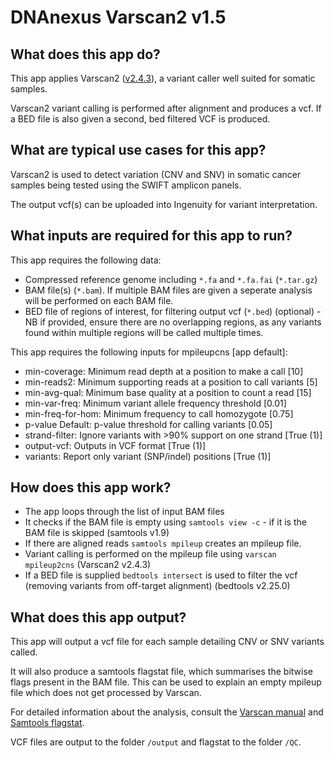 # DNAnexus Varscan2 v1.5
## What does this app do?
This app applies Varscan2 ([v2.4.3](https://dkoboldt.github.io/varscan/)), a variant caller well suited for somatic samples.

Varscan2 variant calling is performed after alignment and produces a vcf. If a BED file is also given a second, bed filtered VCF is produced.

## What are typical use cases for this app?
Varscan2 is used to detect variation (CNV and SNV) in somatic cancer samples being tested using the SWIFT amplicon panels. 

The output vcf(s) can be uploaded into Ingenuity for variant interpretation.

## What inputs are required for this app to run?
This app requires the following data:
- Compressed reference genome including `*.fa` and `*.fa.fai` (`*.tar.gz`)
- BAM file(s) (`*.bam`). If multiple BAM files are given a seperate analysis will be performed on each BAM file.
- BED file of regions of interest, for filtering output vcf (`*.bed`) (optional) - NB if provided, ensure there are no overlapping regions, as any variants found within multiple regions will be called multiple times.

This app requires the following inputs for mpileupcns [app default]:
-	min-coverage: Minimum read depth at a position to make a call [10]
-	min-reads2: Minimum supporting reads at a position to call variants [5]
-	min-avg-qual: Minimum base quality at a position to count a read [15]
-	min-var-freq: Minimum variant allele frequency threshold [0.01]
-	min-freq-for-hom: Minimum frequency to call homozygote [0.75]
-	p-value	Default: p-value threshold for calling variants [0.05]
-	strand-filter: Ignore variants with >90% support on one strand [True (1)]
-	output-vcf: Outputs in VCF format [True (1)]
-	variants: Report only variant (SNP/indel) positions [True (1)]

## How does this app work?
- The app loops through the list of input BAM files
- It checks if the BAM file is empty using `samtools view -c` - if it is the BAM file is skipped (samtools v1.9)
- If there are aligned reads `samtools mpileup` creates an mpileup file.
- Variant calling is performed on the mpileup file using `varscan mpileup2cns` (Varscan2 v2.4.3)
- If a BED file is supplied `bedtools intersect` is used to filter the vcf (removing variants from off-target alignment) (bedtools v2.25.0)


## What does this app output?
This app will output a vcf file for each sample detailing CNV or SNV variants called.

It will also produce a samtools flagstat file, which summarises the bitwise flags present in the BAM file. This can be used to explain an empty mpileup file which does not get processed by Varscan.

For detailed information about the analysis, consult the [Varscan manual](https://dkoboldt.github.io/varscan/using-varscan.html) and [Samtools flagstat](http://www.htslib.org/doc/samtools.html).

VCF files are output to the folder `/output` and flagstat to the folder `/QC`.

